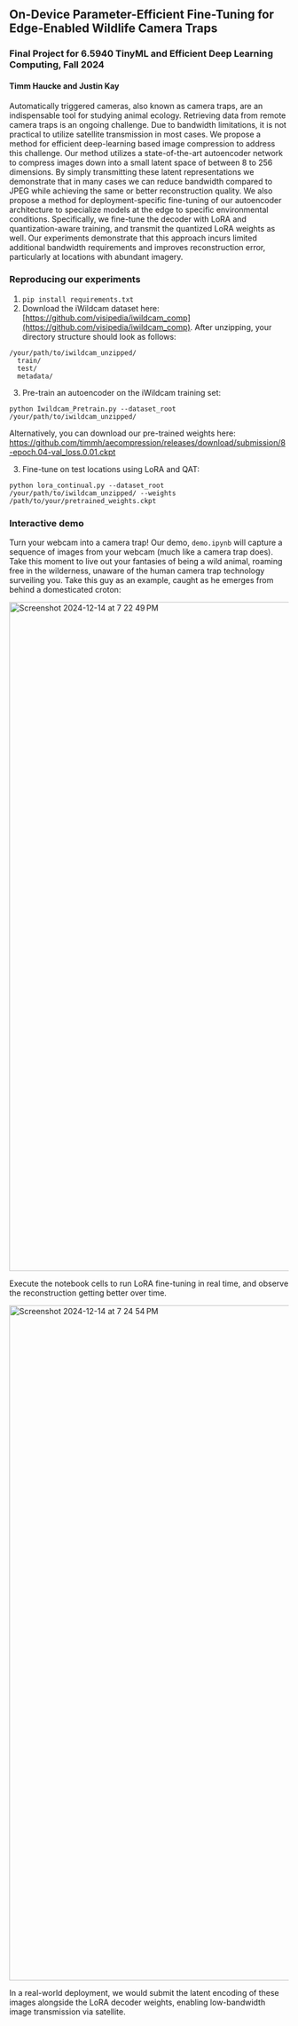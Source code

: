 ## On-Device Parameter-Efficient Fine-Tuning for Edge-Enabled Wildlife Camera Traps
### Final Project for 6.5940 TinyML and Efficient Deep Learning Computing, Fall 2024
#### Timm Haucke and Justin Kay

Automatically triggered cameras, also known as camera traps, are an indispensable tool for studying animal ecology. 
Retrieving data from remote camera traps is an ongoing challenge. Due to bandwidth limitations, it is not practical to utilize satellite transmission in most cases. 
We propose a method for efficient deep-learning based image compression to address this challenge. Our method utilizes a state-of-the-art autoencoder network to compress 
images down into a small latent space of between 8 to 256 dimensions. By simply transmitting these latent representations we demonstrate that in many cases we can reduce 
bandwidth compared to JPEG while achieving the same or better reconstruction quality. We also propose a method for deployment-specific fine-tuning of our autoencoder 
architecture to specialize models at the edge to specific environmental conditions. Specifically, we fine-tune the decoder with LoRA and quantization-aware training, 
and transmit the quantized LoRA weights as well. Our experiments demonstrate that this approach incurs limited additional bandwidth requirements and improves reconstruction error, 
particularly at locations with abundant imagery.

### Reproducing our experiments

1. `pip install requirements.txt`
2.  Download the iWildcam dataset here: [https://github.com/visipedia/iwildcam_comp](https://github.com/visipedia/iwildcam_comp). After unzipping, your directory structure should look as follows:

```
/your/path/to/iwildcam_unzipped/
  train/
  test/
  metadata/
```

3. Pre-train an autoencoder on the iWildcam training set:

```
python Iwildcam_Pretrain.py --dataset_root /your/path/to/iwildcam_unzipped/
```

Alternatively, you can download our pre-trained weights here: https://github.com/timmh/aecompression/releases/download/submission/8-epoch.04-val_loss.0.01.ckpt


3. Fine-tune on test locations using LoRA and QAT:

```
python lora_continual.py --dataset_root /your/path/to/iwildcam_unzipped/ --weights /path/to/your/pretrained_weights.ckpt
```

### Interactive demo

Turn your webcam into a camera trap! Our demo, `demo.ipynb` will capture a sequence of images from your webcam (much like a camera trap does). Take this moment to live out your fantasies of being a wild animal, roaming free in the wilderness, unaware of the human camera trap technology surveiling you. Take this guy as an example, caught as he emerges from behind a domesticated croton:

<img width="1206" alt="Screenshot 2024-12-14 at 7 22 49 PM" src="https://github.com/user-attachments/assets/e92ca293-d84f-4817-9e7a-e1ff9ab783da" />


Execute the notebook cells to run LoRA fine-tuning in real time, and observe the reconstruction getting better over time. 

<img width="1217" alt="Screenshot 2024-12-14 at 7 24 54 PM" src="https://github.com/user-attachments/assets/cedba39a-2709-424f-b7c3-9f8ae0d3280d" />


In a real-world deployment, we would submit the latent encoding of these images alongside the LoRA decoder weights, enabling low-bandwidth image transmission via satellite.
